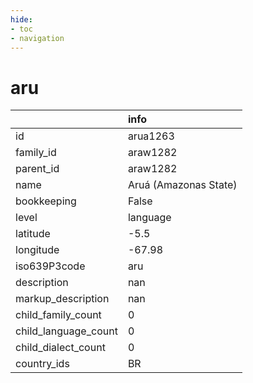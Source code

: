 ```yaml
---
hide:
- toc
- navigation
---
```

# aru
|                      | info                  |
|:---------------------|:----------------------|
| id                   | arua1263              |
| family_id            | araw1282              |
| parent_id            | araw1282              |
| name                 | Aruá (Amazonas State) |
| bookkeeping          | False                 |
| level                | language              |
| latitude             | -5.5                  |
| longitude            | -67.98                |
| iso639P3code         | aru                   |
| description          | nan                   |
| markup_description   | nan                   |
| child_family_count   | 0                     |
| child_language_count | 0                     |
| child_dialect_count  | 0                     |
| country_ids          | BR                    |